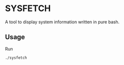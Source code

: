 # SYSFETCH

A tool to display system information written in pure bash.

## Usage
Run
```bash
./sysfetch

```
